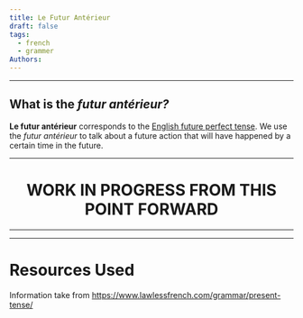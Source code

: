 ```yaml
---
title: Le Futur Antérieur
draft: false
tags:
  - french
  - grammer
Authors:
---
```

---

## What is the _futur antérieur?_

**Le futur antérieur** corresponds to the [English future perfect tense](https://english.lingolia.com/en/grammar/tenses/future-perfect-simple). We use the _futur antérieur_ to talk about a future action that will have happened by a certain time in the future.


---

<h1 style="text-align:center">WORK IN PROGRESS FROM THIS POINT FORWARD</h1>

---


---
# Resources Used

Information take from https://www.lawlessfrench.com/grammar/present-tense/